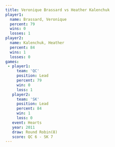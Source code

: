 ```yaml
---
title: Veronique Brassard vs Heather Kalenchuk
player1:                   
  name: Brassard, Veronique
  percent: 79              
  wins: 0                  
  losses: 1                
player2:                   
  name: Kalenchuk, Heather 
  percent: 84              
  wins: 1                  
  losses: 0                
games:
 - player1:        
     team: 'QC'    
     position: Lead
     percent: 79   
     win: 0        
     loss: 1       
   player2:        
     team: 'SK'    
     position: Lead
     percent: 84   
     win: 1        
     loss: 0       
   event: Hearts       
   year: 2011          
   draw: Round Robin(8)
   score: QC 6 - SK 7  
---
```

